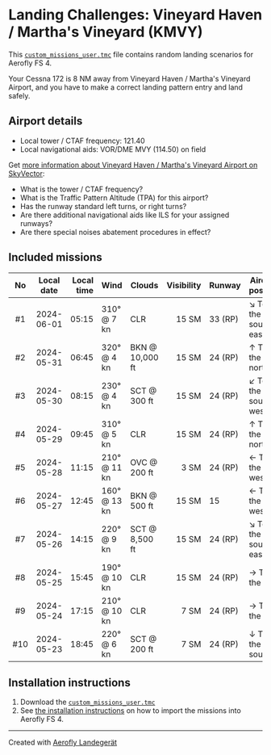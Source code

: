 # Landing Challenges: Vineyard Haven / Martha's Vineyard (KMVY)

This [`custom_missions_user.tmc`](./custom_missions_user.tmc) file contains random landing scenarios for Aerofly FS 4.

Your Cessna 172 is 8 NM away from Vineyard Haven / Martha's Vineyard Airport, and you have to make a correct landing pattern entry and land safely.

## Airport details

- Local tower / CTAF frequency: 121.40
- Local navigational aids: VOR/DME MVY (114.50) on field

Get [more information about Vineyard Haven / Martha's Vineyard Airport on SkyVector](https://skyvector.com/airport/KMVY):

- What is the tower / CTAF frequency?
- What is the Traffic Pattern Altitude (TPA) for this airport?
- Has the runway standard left turns, or right turns?
- Are there additional navigational aids like ILS for your assigned runways?
- Are there special noises abatement procedures in effect?

## Included missions

| No  | Local date | Local time | Wind         | Clouds          | Visibility | Runway  | Aircraft position    |
| :-: | ---------- | ---------: | ------------ | --------------- | ---------: | ------- | -------------------- |
| #1  | 2024-06-01 |      05:15 | 310° @ 7 kn  | CLR             |      15 SM | 33 (RP) | ↘ To the south-east |
| #2  | 2024-05-31 |      06:45 | 320° @ 4 kn  | BKN @ 10,000 ft |      15 SM | 24 (RP) | ↑ To the north       |
| #3  | 2024-05-30 |      08:15 | 230° @ 4 kn  | SCT @ 300 ft    |      15 SM | 24 (RP) | ↙ To the south-west |
| #4  | 2024-05-29 |      09:45 | 310° @ 5 kn  | CLR             |      15 SM | 24 (RP) | ↑ To the north       |
| #5  | 2024-05-28 |      11:15 | 210° @ 11 kn | OVC @ 200 ft    |       3 SM | 24 (RP) | ← To the west        |
| #6  | 2024-05-27 |      12:45 | 160° @ 13 kn | BKN @ 500 ft    |      15 SM | 15      | ← To the west        |
| #7  | 2024-05-26 |      14:15 | 220° @ 9 kn  | SCT @ 8,500 ft  |      15 SM | 24 (RP) | ↘ To the south-east |
| #8  | 2024-05-25 |      15:45 | 190° @ 10 kn | CLR             |      15 SM | 24 (RP) | → To the east        |
| #9  | 2024-05-24 |      17:15 | 210° @ 10 kn | CLR             |       7 SM | 24 (RP) | → To the east        |
| #10 | 2024-05-23 |      18:45 | 220° @ 6 kn  | SCT @ 200 ft    |       7 SM | 24 (RP) | ↓ To the south       |

## Installation instructions

1. Download the [`custom_missions_user.tmc`](./custom_missions_user.tmc)
2. See [the installation instructions](https://fboes.github.io/aerofly-missions/docs/generic-installation.html) on how to import the missions into Aerofly FS 4.

---

Created with [Aerofly Landegerät](https://github.com/fboes/aerofly-patterns)

